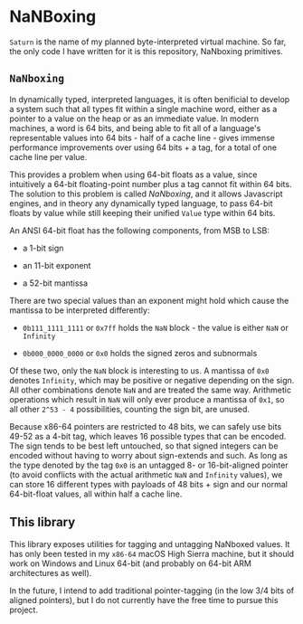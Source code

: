 # NaNBoxing

`Saturn` is the name of my planned byte-interpreted virtual machine. So far, the
only code I have written for it is this repository, NaNboxing primitives.

## `NaNboxing`

In dynamically typed, interpreted languages, it is often benificial to develop a
system such that all types fit within a single machine word, either as a pointer
to a value on the heap or as an immediate value. In modern machines, a word is
64 bits, and being able to fit all of a language's representable values into 64
bits - half of a cache line - gives immense performance improvements over using
64 bits + a tag, for a total of one cache line per value.

This provides a problem when using 64-bit floats as a value, since intuitively a
64-bit floating-point number plus a tag cannot fit within 64 bits. The solution
to this problem is called *NaNboxing*, and it allows Javascript engines, and in
theory any dynamically typed language, to pass 64-bit floats by value while
still keeping their unified `Value` type within 64 bits.

An ANSI 64-bit float has the following components, from MSB to LSB:

* a 1-bit sign

* an 11-bit exponent

* a 52-bit mantissa

There are two special values than an exponent might hold which cause the
mantissa to be interpreted differently:

* `0b111_1111_1111` or `0x7ff` holds the `NaN` block - the value is either `NaN`
  or `Infinity`
  
* `0b000_0000_0000` or `0x0` holds the signed zeros and subnormals

Of these two, only the `NaN` block is interesting to us. A mantissa of `0x0`
denotes `Infinity`, which may be positive or negative depending on the sign. All
other combinations denote `NaN` and are treated the same way. Arithmetic
operations which result in `NaN` will only ever produce a mantissa of `0x1`, so
all other `2^53 - 4` possibilities, counting the sign bit, are unused.

Because x86-64 pointers are restricted to 48 bits, we can safely use bits 49-52
as a 4-bit tag, which leaves 16 possible types that can be encoded. The sign
tends to be best left untouched, so that signed integers can be encoded without
having to worry about sign-extends and such. As long as the type denoted by the
tag `0x0` is an untagged 8- or 16-bit-aligned pointer (to avoid conflicts with
the actual arithmetic `NaN` and `Infinity` values), we can store 16 different
types with payloads of 48 bits + sign and our normal 64-bit-float values, all
within half a cache line.

## This library

This library exposes utilities for tagging and untagging NaNboxed values. It has
only been tested in my `x86-64` macOS High Sierra machine, but it should work on
Windows and Linux 64-bit (and probably on 64-bit ARM architectures as well).

In the future, I intend to add traditional pointer-tagging (in the low 3/4 bits
of aligned pointers), but I do not currently have the free time to pursue this
project.
